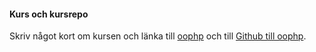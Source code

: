 #### Kurs och kursrepo

Skriv något kort om kursen och länka till [oophp](https://dbwebb.se/kurser/oophp-v5) och till [Github till oophp](https://github.com/dbwebb-se/oophp).
